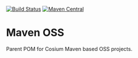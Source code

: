 [![Build Status](https://github.com/Cosium/maven-oss/actions/workflows/ci.yml/badge.svg)](https://github.com/Cosium/maven-oss/actions/workflows/ci.yml)
[![Maven Central](https://img.shields.io/maven-central/v/com.cosium.maven_oss/maven-oss.svg)](https://search.maven.org/#search%7Cgav%7C1%7Cg%3A%22com.cosium.maven_oss%22%20AND%20a%3A%22maven-oss%22)

# Maven OSS

Parent POM for Cosium Maven based OSS projects.
